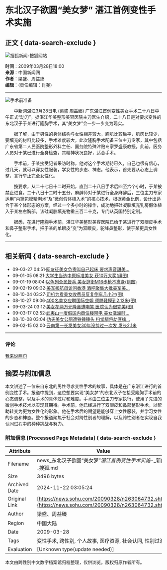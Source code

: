 # 东北汉子欲圆“美女梦” 湛江首例变性手术实施

## 正文 { data-search-exclude }


![搜狐新闻-搜狐网站](https://images.sohu.com/uiue/sohu_logo/2006/news_logo3.gif)

**时间**：2009年03月28日18:00  
**来源**：中国新闻网  
**作者**：梁盛、周益臻  
**编辑**：(责任编辑：肖尧)

---

![手术前准备](https://photocdn.sohu.com/20061227/Img247291625.gif)

　　中新网湛江3月28日电 (梁盛 周益臻) 广东湛江首例变性美女手术二十八日中午正式“动刀”。据湛江华美整形美容医院主刀医生介绍，二十八日是对要求变性的东北汉子于某进行隆胸手术，其“美女梦”会一步一步变为现实。

　　据了解，由于男性的身体结构与女性相差较大，胸肌比较扁平，肌肉比较少，要填充的材料比较多，手术难度较大，此次隆胸手术配备三位主刀专家，其中包括广东省第二人民医院整形外科主任、国务院特殊津贴专家罗盛康教授。此前，医务人员对于某已进行全身检查，其精神状况良好，适合手术。

　　手术前，于某接受记者采访时称，他对这个手术期待已久，自己也很有信心，过几天，就可以穿女性服装，学女性的步态、神态。他表示，首先要从心态上调整，言行举止完全女性化。

　　按要求，从二十七日十二时开始，直到二十八日手术后四至六个小时，于某被禁止进食。二十八日十二时十五分，麻醉师对于某进行全身麻醉后，三位主刀专家运用“内窥包膜精剥术”及“微创假体植入术”的核心技术，根据黄金比例，设计出适合于某个体形态的方案，经过一个多小时的操作，成功地把硅凝胶填充乳房假体植入于某左右胸部。该硅凝胶填充物重三百二十克，专门从英国特别定制。

　　据悉，在进行隆胸手术前，湛江华美整形美容医院已给于某进行了双眼皮手术和鼻子整形手术，把于某的单眼皮“变”为双眼皮，驼峰鼻整形，使于某更具女性化。

---

## 相关新闻 { data-search-exclude }

- 09-03-27 04:51·[网友征美女负责叫自己起床 要求声音甜美...](https://news.sohu.com/20090327/n263036297.shtml)
- 09-01-05 08:21·[大学生当选中原标准美女 获10万大奖(组图)](https://news.sohu.com/20090105/n261569188.shtml)
- 09-01-19 08:04·[以色列全民皆兵 美女逛街M16步枪不离身(组图)](https://news.sohu.com/20090119/n261825761.shtml)
- 09-02-19 09:32·[美军核航母访问香港 酒吧聚集大批美军美...](https://news.sohu.com/20090219/n262338331.shtml)
- 08-10-04 03:27·[司机为看美女收费员反复倒车几小时(图)](https://news.sohu.com/20081004/n259844988.shtml)
- 08-10-27 09:06·[400名美女应聘国际空姐 须脱鞋摸到2.12米(图)](https://news.sohu.com/20081027/n260260414.shtml)
- 09-03-24 03:12·[美女花两万元隆鼻遭嘲笑 医院认为很完美(图)](https://news.sohu.com/20090324/n262965312.shtml)
- 09-03-17 02:52·[武夷山一度假区内商住楼带电 美女洗澡时...](https://news.sohu.com/20090317/n262832232.shtml)
- 08-10-08 03:04·[功夫美女公厕遭铁锤锤头 扫堂腿将劫匪擒...](https://news.sohu.com/20081008/n259898868.shtml)
- 09-02-15 02:00·[云南第一长发美女30年没剪过一次发 发长2.1米](https://news.sohu.com/20090215/n262246311.shtml)

---

### 评论
[我来说两句](https://comment2.news.sohu.com/viewcomments.action?id=263064732)

## 摘要与附加信息

<!-- tcd_abstract -->
本文讲述了一位来自东北的男性寻求变性手术的故事，具体是在广东湛江进行的首例变性手术。报道中提到，这位想要实现“美女梦”的东北汉子在接受隆胸手术前的心态调整，以及手术的具体过程和难度。手术由三位主刀专家执行，使用了先进的微创手术技术以实现其期待。手术前，他已经进行了双眼皮和鼻部整形手术，以帮助转变为更为女性化的形象。他在手术后的期望是能够穿上女性服装，并学习女性的步态和神态。整个报道聚焦于社会对跨性别者的理解，以及跨性别者在实现自我认同过程中的种种挑战与努力。
<!-- tcd_abstract_end -->

### 附加信息 [Processed Page Metadata] { data-search-exclude }

| Attribute       | Value                                  |
|-----------------|----------------------------------------|
| Filename        | news_东北汉子欲圆“美女梦”_湛江首例变性手术实施_-_新闻-_搜狐.md                             |
| Size            | 3496 bytes                           |
| Archived Date   | 2024-11-22 03:05:24                             |
| Original Link   | [https://news.sohu.com/20090328/n263064732.shtml](https://news.sohu.com/20090328/n263064732.shtml)                       |
| Author          | 梁盛、周益臻                               |
| Region          | 中国大陆                               |
| Date            | 2009-03-28                                 |
| Tags            | 变性手术, 跨性别, 个人故事, 医疗资源, 社会认同, 性别过渡                                 |
| Evaluation            | [Unknown type(update needed)]                                 |
<!-- tcd_table_end -->

本文由跨性别中文数字档案馆归档整理，仅供浏览。版权归原作者所有。
